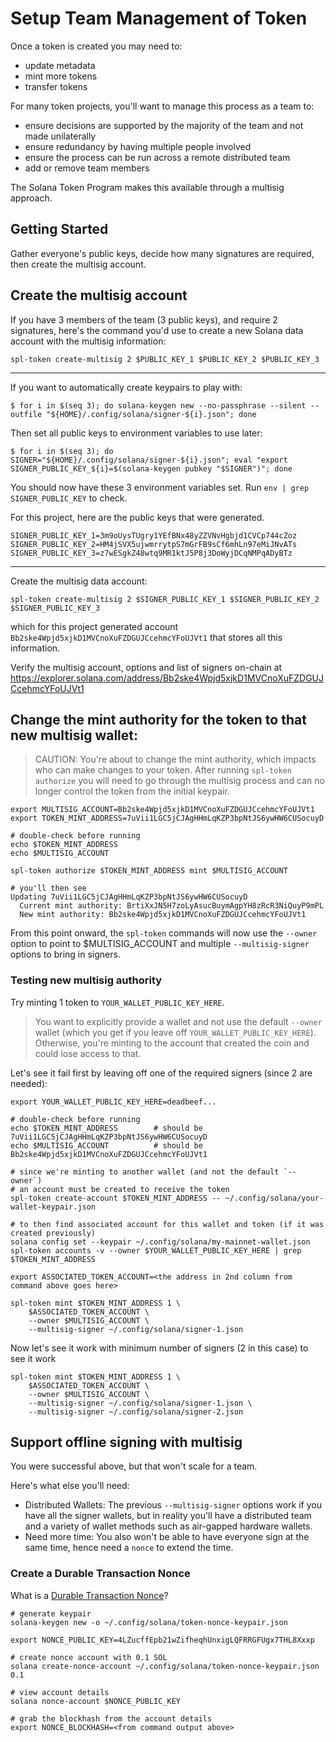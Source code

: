 # Setup Team Management of Token

Once a token is created you may need to:

- update metadata
- mint more tokens
- transfer tokens

For many token projects, you'll want to manage this process as a team to:

- ensure decisions are supported by the majority of the team and not made unilaterally
- ensure redundancy by having multiple people involved
- ensure the process can be run across a remote distributed team
- add or remove team members

The Solana Token Program makes this available through a multisig approach.

## Getting Started

Gather everyone's public keys, decide how many signatures are required, then create the multisig account.

## Create the multisig account

If you have 3 members of the team (3 public keys), and require 2 signatures, here's the command you'd use to create a new Solana data account with the multisig information:

    spl-token create-multisig 2 $PUBLIC_KEY_1 $PUBLIC_KEY_2 $PUBLIC_KEY_3

---

If you want to automatically create keypairs to play with:

```
$ for i in $(seq 3); do solana-keygen new --no-passphrase --silent --outfile "${HOME}/.config/solana/signer-${i}.json"; done
```

Then set all public keys to environment variables to use later:

```
$ for i in $(seq 3); do SIGNER="${HOME}/.config/solana/signer-${i}.json"; eval "export SIGNER_PUBLIC_KEY_${i}=$(solana-keygen pubkey "$SIGNER")"; done
```

You should now have these 3 environment variables set. Run `env | grep SIGNER_PUBLIC_KEY` to check.

For this project, here are the public keys that were generated.

```
SIGNER_PUBLIC_KEY_1=3m9oUysTUgry1YEfBNx48yZZVNvHgbjd1CVCp744cZoz
SIGNER_PUBLIC_KEY_2=HM4jSVX5ujwmrrytpS7mGrFB9sCf6mhLn97eMiJNvATs
SIGNER_PUBLIC_KEY_3=z7wESgkZ48wtq9MR1ktJ5P8j3DoWyjDCqNMPqADyBTz
```

---

Create the multisig data account:

    spl-token create-multisig 2 $SIGNER_PUBLIC_KEY_1 $SIGNER_PUBLIC_KEY_2 $SIGNER_PUBLIC_KEY_3

which for this project generated account `Bb2ske4Wpjd5xjkD1MVCnoXuFZDGUJCcehmcYFoUJVt1` that stores all this information.

Verify the multisig account, options and list of signers on-chain at <https://explorer.solana.com/address/Bb2ske4Wpjd5xjkD1MVCnoXuFZDGUJCcehmcYFoUJVt1>

## Change the mint authority for the token to that new multisig wallet:

> CAUTION: You're about to change the mint authority,
> which impacts who can make changes to your token.
> After running `spl-token authorize` you will need to go
> through the multisig process and can no longer control
> the token from the initial keypair.

    export MULTISIG_ACCOUNT=Bb2ske4Wpjd5xjkD1MVCnoXuFZDGUJCcehmcYFoUJVt1
    export TOKEN_MINT_ADDRESS=7uVii1LGC5jCJAgHHmLqKZP3bpNtJS6ywHW6CUSocuyD

    # double-check before running
    echo $TOKEN_MINT_ADDRESS
    echo $MULTISIG_ACCOUNT

    spl-token authorize $TOKEN_MINT_ADDRESS mint $MULTISIG_ACCOUNT

    # you'll then see
    Updating 7uVii1LGC5jCJAgHHmLqKZP3bpNtJS6ywHW6CUSocuyD
      Current mint authority: BrtiXxJN5H7zoLyAsucBuymAgpYH8zRcR3NiQuyP9mPL
      New mint authority: Bb2ske4Wpjd5xjkD1MVCnoXuFZDGUJCcehmcYFoUJVt1

From this point onward, the `spl-token` commands will now use the `--owner` option to point to $MULTISIG_ACCOUNT and multiple `--multisig-signer` options to bring in signers.

### Testing new multisig authority

Try minting 1 token to `YOUR_WALLET_PUBLIC_KEY_HERE`.

> You want to explicitly provide a wallet and not use the default `--owner` wallet
> (which you get if you leave off `YOUR_WALLET_PUBLIC_KEY_HERE`).
> Otherwise, you're minting to the account that created the coin and could lose access to that.

Let's see it fail first by leaving off one of the required signers (since 2 are needed):

    export YOUR_WALLET_PUBLIC_KEY_HERE=deadbeef...

    # double-check before running
    echo $TOKEN_MINT_ADDRESS        # should be 7uVii1LGC5jCJAgHHmLqKZP3bpNtJS6ywHW6CUSocuyD
    echo $MULTISIG_ACCOUNT          # should be Bb2ske4Wpjd5xjkD1MVCnoXuFZDGUJCcehmcYFoUJVt1

    # since we're minting to another wallet (and not the default `--owner`)
    # an account must be created to receive the token
    spl-token create-account $TOKEN_MINT_ADDRESS -- ~/.config/solana/your-wallet-keypair.json

    # to then find associated account for this wallet and token (if it was created previously)
    solana config set --keypair ~/.config/solana/my-mainnet-wallet.json
    spl-token accounts -v --owner $YOUR_WALLET_PUBLIC_KEY_HERE | grep $TOKEN_MINT_ADDRESS

    export ASSOCIATED_TOKEN_ACCOUNT=<the address in 2nd column from command above goes here>

    spl-token mint $TOKEN_MINT_ADDRESS 1 \
        $ASSOCIATED_TOKEN_ACCOUNT \
        --owner $MULTISIG_ACCOUNT \
        --multisig-signer ~/.config/solana/signer-1.json

Now let's see it work with minimum number of signers (2 in this case) to see it work

    spl-token mint $TOKEN_MINT_ADDRESS 1 \
        $ASSOCIATED_TOKEN_ACCOUNT \
        --owner $MULTISIG_ACCOUNT \
        --multisig-signer ~/.config/solana/signer-1.json \
        --multisig-signer ~/.config/solana/signer-2.json

## Support offline signing with multisig

You were successful above, but that won't scale for a team.

Here's what else you'll need:

- Distributed Wallets: The previous `--multisig-signer` options work if you have all the signer wallets, but in reality you'll have a distributed team and a variety of wallet methods such as air-gapped hardware wallets.
- Need more time: You also won't be able to have everyone sign at the same time, hence need a `nonce` to extend the time.

### Create a Durable Transaction Nonce

What is a [Durable Transaction Nonce](https://docs.solana.com/offline-signing/durable-nonce)?

    # generate keypair
    solana-keygen new -o ~/.config/solana/token-nonce-keypair.json

    export NONCE_PUBLIC_KEY=4LZucffEpb21wZifheqhUnxigLQFRRGFUgx7THL8Xxxp

    # create nonce account with 0.1 SOL
    solana create-nonce-account ~/.config/solana/token-nonce-keypair.json 0.1

    # view account details
    solana nonce-account $NONCE_PUBLIC_KEY

    # grab the blockhash from the account details
    export NONCE_BLOCKHASH=<from command output above>
